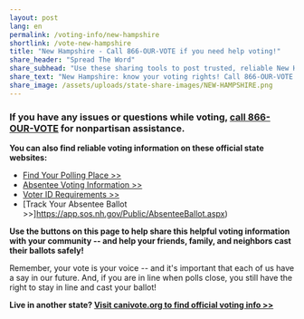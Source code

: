 ```yaml
---
layout: post
lang: en
permalink: /voting-info/new-hampshire
shortlink: /vote-new-hampshire
title: "New Hampshire - Call 866-OUR-VOTE if you need help voting!"
share_header: "Spread The Word"
share_subhead: "Use these sharing tools to post trusted, reliable New Hampshire voting information!"
share_text: "New Hampshire: know your voting rights! Call 866-OUR-VOTE if you need help voting, or use these official resources."
share_image: /assets/uploads/state-share-images/NEW-HAMPSHIRE.png
---
```

### **If you have any issues or questions while voting, [call 866-OUR-VOTE](tel:8666878683) for nonpartisan assistance.**

**You can also find reliable voting information on these official state websites:**

* [Find Your Polling Place >>](https://app.sos.nh.gov/Public/PollingPlaceSearch.aspx)
* [Absentee Voting Information >>](https://sos.nh.gov/elections/voters/absentee-ballots/)
* [Voter ID Requirements >>](https://sos.nh.gov/elections/information/election-laws/voter-identification-law/)
* [Track Your Absentee Ballot >>]https://app.sos.nh.gov/Public/AbsenteeBallot.aspx)

**Use the buttons on this page to help share this helpful voting information with your community -- and help your friends, family, and neighbors cast their ballots safely!**

Remember, your vote is your voice -- and it's important that each of us have a say in our future. And, if you are in line when polls close, you still have the right to stay in line and cast your ballot!

**Live in another state? [Visit canivote.org to find official voting info >>](https://canivote.org)**